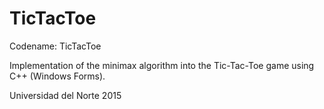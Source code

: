 # TicTacToe

Codename: TicTacToe

Implementation of the minimax algorithm into the Tic-Tac-Toe game using C++ (Windows Forms).

Universidad del Norte 2015
